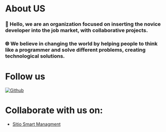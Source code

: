# About US
### 👋 Hello, we are an organization focused on inserting the novice developer into the job market, with collaborative projects.
### 🌐 We believe in changing the world by helping people to think like a programmer and solve different problems, creating technological solutions.

# Follow us
[![Github](https://img.shields.io/github/followers/CommonSoftwareFoundation?label=Follow&style=social)](https://github.com/CommonSoftwareFoundation)

# Collaborate with us on:
- [Sitio Smart Managment](https://github.com/CommonSoftware/webapp-sitio-smart)
